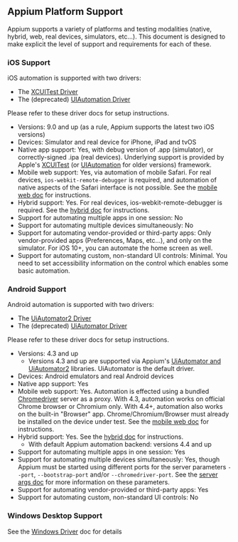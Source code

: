 ## Appium Platform Support

Appium supports a variety of platforms and testing modalities (native,
hybrid, web, real devices, simulators, etc...). This document is designed to
make explicit the level of support and requirements for each of these.

### iOS Support

iOS automation is supported with two drivers:

* The [XCUITest Driver](/docs/en/drivers/ios-xcuitest.md)
* The (deprecated) [UIAutomation Driver](/docs/en/drivers/ios-uiautomation.md)

Please refer to these driver docs for setup instructions.

* Versions: 9.0 and up (as a rule, Appium supports the latest two iOS versions)
* Devices: Simulator and real device for iPhone, iPad and tvOS
* Native app support: Yes, with debug version of .app (simulator),
  or correctly-signed .ipa (real devices). Underlying support is provided by
  Apple's [XCUITest](https://developer.apple.com/reference/xctest) (or [UIAutomation](https://web.archive.org/web/20160904214108/https://developer.apple.com/library/ios/documentation/DeveloperTools/Reference/UIAutomationRef/) for older versions)
  framework.
* Mobile web support: Yes, via automation of mobile Safari. For real devices,
  `ios-webkit-remote-debugger` is required, and automation of native aspects of
  the Safari interface is not possible. See the [mobile web doc](/docs/en/writing-running-appium/web/mobile-web.md) for instructions.
* Hybrid support: Yes. For real devices, ios-webkit-remote-debugger is
  required. See the [hybrid doc](/docs/en/writing-running-appium/web/hybrid.md) for instructions.
* Support for automating multiple apps in one session: No
* Support for automating multiple devices simultaneously: No
* Support for automating vendor-provided or third-party apps: Only
  vendor-provided apps (Preferences, Maps, etc...), and only on the simulator. For iOS 10+, you can automate the home screen as well.
* Support for automating custom, non-standard UI controls: Minimal. You need to
  set accessibility information on the control which enables some basic
  automation.

### Android Support

Android automation is supported with two drivers:

* The [UiAutomator2 Driver](/docs/en/drivers/android-uiautomator2.md)
* The (deprecated) [UiAutomator Driver](/docs/en/drivers/android-uiautomator.md)

Please refer to these driver docs for setup instructions.

* Versions: 4.3 and up
  * Versions 4.3 and up are supported via Appium's [UiAutomator and UiAutomator2](http://developer.android.com/tools/testing-support-library/index.html#UIAutomator)
      libraries. UiAutomator is the default driver.
* Devices: Android emulators and real Android devices
* Native app support: Yes
* Mobile web support: Yes. Automation
  is effected using a bundled [Chromedriver](http://chromedriver.chromium.org)
  server as a proxy. With 4.3, automation works on official Chrome
  browser or Chromium only. With 4.4+, automation also works on the built-in
  "Browser" app. Chrome/Chromium/Browser must already be installed on the
  device under test. See the [mobile web doc](/docs/en/writing-running-appium/web/mobile-web.md) for instructions.
* Hybrid support: Yes. See the [hybrid doc](/docs/en/writing-running-appium/web/hybrid.md) for instructions.
  * With default Appium automation backend: versions 4.4 and up
* Support for automating multiple apps in one session: Yes
* Support for automating multiple devices simultaneously: Yes,
  though Appium must be started using different ports for the server
   parameters `--port`, `--bootstrap-port` and/or
  `--chromedriver-port`. See the [server args doc](/docs/en/writing-running-appium/server-args.md) for more
  information on these parameters.
* Support for automating vendor-provided or third-party apps: Yes
* Support for automating custom, non-standard UI controls: No

### Windows Desktop Support

See the [Windows Driver](/docs/en/drivers/windows.md) doc for details

